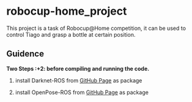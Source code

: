 # robocup-home_project

This project is a task of Robocup@Home competition, it can be used to control Tiago and grasp a bottle at certain position.

## Guidence

**Two Steps :+2: before compiling and running the code.**

1. install Darknet-ROS from [GitHub Page](https://github.com/leggedrobotics/darknet_ros) as package

2. install OpenPose-ROS from [GitHub Page](https://github.com/CMU-Perceptual-Computing-Lab/openpose) as package

